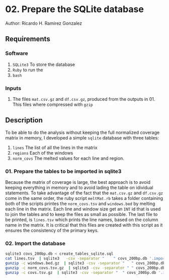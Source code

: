 # 02. Prepare the SQLite database

Author: Ricardo H. Ramirez Gonzalez

## Requirements

### Software
1. ```SQLite3``` To store the database
2. ```Ruby``` to run the
3. ``bash``

### Inputs

1. The files ```mat.csv.gz``` and ```df.csv.gz```, produced from the outputs in 01. This files where compressed with ```gzip```


## Description

To be able to do the analysis without keeping the full normalized coverage matrix in memory, I developed a simple ```sqlite``` database with three tables: 

1. ```lines``` The list of all the lines in the matrix
2. ```regions``` Each of the windows 
3.  ```norm_covs``` The melted values for each line and region. 


### 01. Prepare the tables to be imported in sqlite3

Because the matrix of coverage is large, the best approach is to avoid keeping everything in memory and to avoid lading the table on idividual statements. 
To take advantage of the fact that the ```mat.csv.gz``` and ```df.csv.gz``` come in the same order, the ruby script ```meltMat.rb``` takes a folder containing both of the scripts printes the ```norm_covs.tsv``` and ```windows.bed``` by melting each line in the matrix. Each line and window size get an ```INT``` id that is used to join the tables and to keep the files as small as possible.
The last file to be printed, is ```lines.tsv``` which prints the line names, based on the column name in the matrix. 
It is critical that this files are created with this script as it ensures the consistency of the primary keys. 

### 02. Import the database

```sh
sqlite3 covs_200bp.db < create_tables_sqlite.sql
cat lines.tsv  | sqlite3   -csv -separator "	" covs_200bp.db '.import /dev/stdin lines'
gunzip -c windows.bed.gz  | sqlite3 -csv -separator "	" covs_200bp.db '.import /dev/stdin regions'
gunzip -c norm_covs.tsv.gz  | sqlite3 -csv -separator "	" covs_200bp.db '.import /dev/stdin norm_covs'
gunzip -c covs.tsv.gz  | sqlite3 -csv -separator "	" covs_200bp.db '.import /dev/stdin covs'
```


